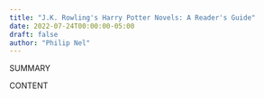 ```yaml
---
title: "J.K. Rowling's Harry Potter Novels: A Reader's Guide"
date: 2022-07-24T00:00:00-05:00
draft: false
author: "Philip Nel"
---
```


SUMMARY

<!--more-->

CONTENT